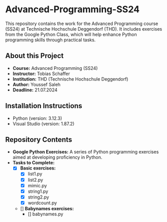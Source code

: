 # Advanced-Programming-SS24
This repository contains the work for the Advanced Programming course (SS24) at Technische Hochschule Deggendorf (THD). It includes exercises from the Google Python Class, which will help enhance Python programming skills through practical tasks.

## About this Project
- **Course:** Advanced Programming (SS24)
- **Instructor:** Tobias Schaffer
- **Institution:** THD (Technische Hochschule Deggendorf)
- **Author:** Youssef Saleh
- **Deadline:** 21.07.2024


## Installation Instructions
- Python (version: 3.12.3)
- Visual Studio (version: 1.87.2)

## Repository Contents
- **Google Python Exercises:** A series of Python programming exercises aimed at developing proficiency in Python.
- **Tasks to Complete:**
  - [x] **Basic exercises:**
    - [x] list1.py
    - [x] list2.py
    - [x] mimic.py
    - [x] string1.py
    - [x] string2.py
    - [x] wordcount.py
  - [] **Babynames exercises:**
    - [] babynames.py
